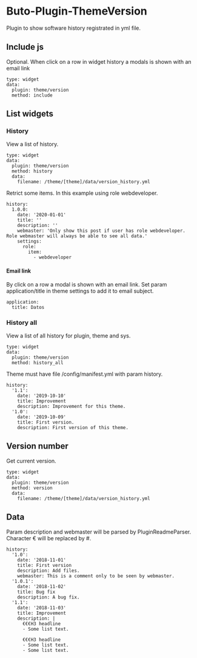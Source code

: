 # Buto-Plugin-ThemeVersion
Plugin to show software history registrated in yml file.


## Include js
Optional. When click on a row in widget history a modals is shown with an email link
```
type: widget
data:
  plugin: theme/version
  method: include
```


## List widgets

### History
View a list of history.
```
type: widget
data:
  plugin: theme/version
  method: history
  data:
    filename: /theme/[theme]/data/version_history.yml
```
Retrict some items. In this example using role webdeveloper.
```
history:
  1.0.0:
    date: '2020-01-01'
    title: ''
    description: ''
    webmaster: 'Only show this post if user has role webdeveloper. Role webmaster will always be able to see all data.'
    settings:
      role:
        item:
          - webdeveloper
```

#### Email link
By click on a row a modal is shown with an email link.
Set param application/title in theme settings to add it to email subject.
```
application:
  title: Datos
```

### History all

View a list of all history for plugin, theme and sys.

```
type: widget
data:
  plugin: theme/version
  method: history_all
```

Theme must have file /config/manifest.yml with param history.

```
history:
  '1.1':
    date: '2019-10-10'
    title: Improvement
    description: Improvement for this theme.
  '1.0':
    date: '2019-10-09'
    title: First version.
    description: First version of this theme.
```



## Version number

Get current version.

```
type: widget
data:
  plugin: theme/version
  method: version
  data:
    filename: /theme/[theme]/data/version_history.yml
```


## Data
Param description and webmaster will be parsed by PluginReadmeParser. Character € will be replaced by #.
```
history:
  '1.0':
    date: '2018-11-01'
    title: First version
    description: Add files.
    webmaster: This is a comment only to be seen by webmaster.
  '1.0.1':
    date: '2018-11-02'
    title: Bug fix
    description: A bug fix.
  '1.1':
    date: '2018-11-03'
    title: Improvement
    description: |
      €€€H3 headline
      - Some list text.
      
      €€€H3 headline
      - Some list text.
      - Some list text.
```
